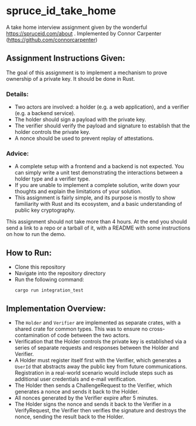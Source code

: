 # spruce_id_take_home
A take home interview assignment given by the wonderful https://spruceid.com/about .
Implemented by Connor Carpenter (https://github.com/connorcarpenter)

## Assignment Instructions Given:
The goal of this assignment is to implement a mechanism to prove ownership of a private key. It should be done in Rust.

### Details:
- Two actors are involved: a holder (e.g. a web application), and a verifier (e.g. a backend service).
- The holder should sign a payload with the private key.
- The verifier should verify the payload and signature to establish that the holder controls the private key.
- A nonce should be used to prevent replay of attestations.

### Advice:
- A complete setup with a frontend and a backend is not expected. You can simply write a unit test demonstrating the interactions between a holder type and a verifier type.
- If you are unable to implement a complete solution, write down your thoughts and explain the limitations of your solution.
- This assignment is fairly simple, and its purpose is mostly to show familiarity with Rust and its ecosystem, and a basic understanding of public key cryptography.

This assignment should not take more than 4 hours. At the end you should send a link to a repo or a tarball of it, with a README with some instructions on how to run the demo.

## How to Run:
- Clone this repository
- Navigate into the repository directory
- Run the following command:
  ```
  cargo run integration_test
  ```

## Implementation Overview:
- The `Holder` and `Verifier` are implemented as separate crates, with a shared crate for common types. This was to ensure no cross-contamination of code between the two actors.
- Verification that the Holder controls the private key is established via a series of separate requests and responses between the Holder and Verifier.
- A Holder must register itself first with the Verifier, which generates a `UserId` that abstracts away the public key from future communications. Registration in a real-world scenario would include steps such as additional user credentials and e-mail verification.
- The Holder then sends a ChallengeRequest to the Verifier, which generates a nonce and sends it back to the Holder.
- All nonces generated by the Verifier expire after 5 minutes.
- The Holder signs the nonce and sends it back to the Verifier in a VerifyRequest, the Verifier then verifies the signature and destroys the nonce, sending the result back to the Holder.